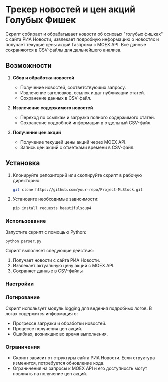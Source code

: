 # Трекер новостей и цен акций Голубых Фишек

Скрипт собирает и обрабатывает новости об основых "голубых фишках" с сайта РИА Новости, извлекает подробную информацию о новостях и получает текущие цены акций Газпрома с MOEX API. Все данные сохраняются в CSV-файлы для дальнейшего анализа.

## Возможности

1. **Сбор и обработка новостей**
   - Получение новостей, соответствующих запросу.
   - Извлечение заголовков, ссылок и дат публикации статей.
   - Сохранение данных в CSV-файл.

2. **Извлечение содержимого новостей**
   - Переход по ссылкам и загрузка полного содержимого статей.
   - Сохранение подробной информации в отдельный CSV-файл.

3. **Получение цен акций**
   - Получение текущей цены акций через MOEX API.
   - Запись цен акций с отметками времени в CSV-файл.

## Установка

1. Клонируйте репозиторий или скопируйте скрипт в рабочую директорию:
   ```bash
   git clone https://github.com/your-repo/Project-MLStock.git
   ```
2. Установите необходимые зависимости:
   ```bash
   pip install requests beautifulsoup4
   ```
### Использование
Запустите скрипт с помощью Python:
   ```bash
   python parser.py
   ```
   Скрипт выполняет следующие действия:

1. Получает новости с сайта РИА Новости.
2. Извлекает актуальную цену акций с MOEX API.
3. Сохраняет данные в CSV-файлы

### Настройки
  
### Логирование

Скрипт использует модуль logging для ведения подробных логов. В логах содержится информация о:

- Прогрессе загрузки и обработки новостей.
- Процессе получения цен акций.
- Ошибках, возникших во время выполнения.

### Ограничения

- Скрипт зависит от структуры сайта РИА Новости. Если структура изменится, потребуется обновление кода.
- Ограничения на запросы к MOEX API и его доступность могут повлиять на получение цен акций.
